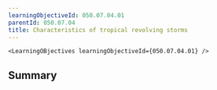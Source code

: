 ```yaml
---
learningObjectiveId: 050.07.04.01
parentId: 050.07.04
title: Characteristics of tropical revolving storms
---
```


```tsx eval
<LearningOBjectives learningObjectiveId={050.07.04.01} />
```

## Summary
